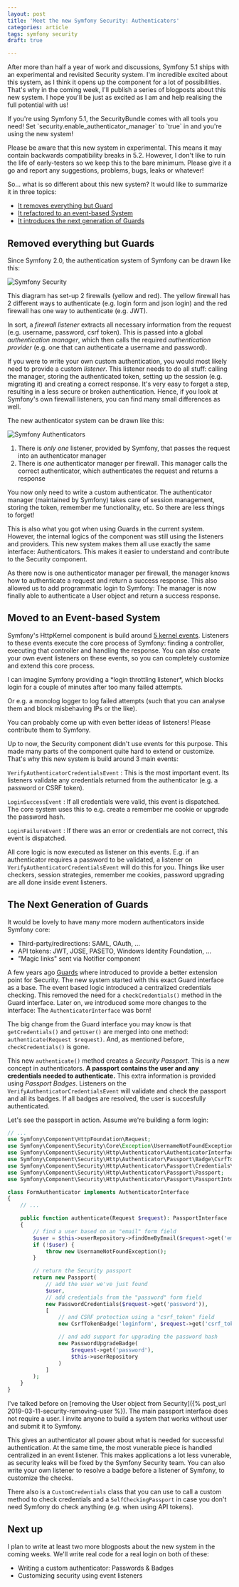 ```yaml
---
layout: post
title: 'Meet the new Symfony Security: Authenticators'
categories: article
tags: symfony security
draft: true

---
```

After more than half a year of work and discussions, Symfony 5.1 ships
with an experimental and revisited Security system. I'm incredible
excited about this system, as I think it opens up the component for a
lot of possibilities. That's why in the coming week, I'll publish a
series of blogposts about this new system. I hope you'll be just as
excited as I am and help realising the full potential with us!

<aside class="side" data-type="Try it yourself!">
If you're using Symfony 5.1, the SecurityBundle comes with all tools you
need! Set `security.enable_authenticator_manager` to `true` in and
you're using the new system!

Please be aware that this new system in experimental. This means it may
contain backwards compatibility breaks in 5.2. However, I don't like to
ruin the life of early-testers so we keep this to the bare minimum.
Please give it a go and report any suggestions, problems, bugs, leaks or
whatever!
</aside>

So... what is so different about this new system? It would like to
summarize it in three topics:

* [It removes everything but Guard](#removed-everything-but-guards)
* [It refactored to an event-based System](#moved-to-an-event-based-system)
* [It introduces the next generation of Guards](#the-next-generation-of-guards)

## Removed everything but Guards

Since Symfony 2.0, the authentication system of Symfony can be drawn
like this:

![Symfony Security](/img/security2-providers-listeners.png)

This diagram has set-up 2 firewalls (yellow and red). The yellow
firewall has 2 different ways to authenticate (e.g. login form and json
login) and the red firewall has one way to authenticate (e.g. JWT).

In sort, a *firewall listener* extracts all necessary information from the
request (e.g. username, password, csrf token). This is passed into a
global *authentication manager*, which then calls the required
*authentication provider* (e.g. one that can authenticate a username and
password).

If you were to write your own custom authentication, you would most
likely need to provide a custom *listener*. This listener needs to do
all stuff: calling the manager, storing the authenticated token, setting
up the session (e.g. migrating it) and creating a correct response. It's
very easy to forget a step, resulting in a less secure or broken
authentication. Hence, if you look at Symfony's own firewall listeners,
you can find many small differences as well.

The new authenticator system can be drawn like this:

![Symfony Authenticators](/img/security2-authenticators.png)

1. There is *only one* listener, provided by Symfony, that passes the
   request into an authenticator manager
2. There is *one* authenticator manager per firewall. This manager calls
   the correct authenticator, which authenticates the request and
   returns a response

You now only need to write a custom authenticator. The authenticator
manager (maintained by Symfony) takes care of session management,
storing the token, remember me functionality, etc. So there are less
things to forget!

This is also what you got when using Guards in the current system.
However, the internal logics of the component was still using the
listeners and providers. This new system makes them all use exactly the
same interface: Authenticators. This makes it easier to understand and
contribute to the Security component.

As there now is one authenticator manager per firewall, the manager
knows how to authenticate a request and return a success response. This
also allowed us to add programmatic login to Symfony: The manager is now
finally able to authenticate a User object and return a success response.

## Moved to an Event-based System

Symfony's HttpKernel component is build around
[5 kernel events](https://symfony.com/doc/current/components/http_kernel.html#httpkernel-driven-by-events).
Listeners to these events execute the core process of Symfony: finding a
controller, executing that controller and handling the response. You can
also create your own event listeners on these events, so you can
completely customize and extend this core process.

<aside class="side" data-type="Here's how you can help">
I can imagine Symfony providing a *login throttling listener*, which
blocks login for a couple of minutes after too many failed attempts.

Or e.g. a monolog logger to log failed attempts (such that you can
analyse them and block misbehaving IPs or the like).

You can probably come up with even better ideas of listeners! Please
contribute them to Symfony.
</aside>

Up to now, the Security component didn't use events for this purpose.
This made many parts of the component quite hard to extend or customize.
That's why this new system is build around 3 main events:

`VerifyAuthenticatorCredentialsEvent`
: This is the most important event. Its listeners validate any
credentials returned from the authenticator (e.g. a password or CSRF
token).

`LoginSuccessEvent`
: If all credentials were valid, this event is dispatched. The core
system uses this to e.g. create a remember me cookie or upgrade the
password hash.

`LoginFailureEvent`
: If there was an error or credentials are not correct, this event is
dispatched.

All core logic is now executed as listener on this events. E.g. if an
authenticator requires a password to be validated, a listener on
`VerifyAuthenticatorCredentialsEvent` will do this for you. Things like
user checkers, session strategies, remember me cookies, password
upgrading are all done inside event listeners.

## The Next Generation of Guards

<aside class="side" data-type="Here's how you can help">
It would be lovely to have many more modern authenticators inside
Symfony core:

* Third-party/redirections: SAML, OAuth, ...
* API tokens: JWT, JOSE, PASETO, Windows Identity Foundation, ...
* "Magic links" sent via Notifier component
</aside>

A few years ago
[Guards](https://symfonycasts.com/blog/guard-authentication) where
introduced to provide a better extension point for Security. The new
system started with this exact Guard interface as a base. The event
based logic introduced a centralized credentials checking. This removed
the need for a `checkCredentials()` method in the Guard interface. Later
on, we introduced some more changes to the interface: The
`AuthenticatorInterface` was born!

The big change from the Guard interface you may know is that
`getCredentials()` and `getUser()` are merged into one method:
`authenticate(Request $request)`. And, as mentioned before,
`checkCredentials()` is gone.

This new `authenticate()` method creates a *Security Passport*. This is
a new concept in authenticators. **A passport contains the user and any
credentials needed to authenticate.** This extra information is provided
using *Passport Badges*. Listeners on the
`VerifyAuthenticatorCredentialsEvent` will validate and check the
passport and all its badges. If all badges are resolved, the user is
succesfully authenticated.

Let's see the passport in action. Assume we're building a form login:

```php
// ...
use Symfony\Component\HttpFoundation\Request;
use Symfony\Component\Security\Core\Exception\UsernameNotFoundException;
use Symfony\Component\Security\Http\Authenticator\AuthenticatorInterface;
use Symfony\Component\Security\Http\Authenticator\Passport\Badge\CsrfTokenBadge;
use Symfony\Component\Security\Http\Authenticator\Passport\Credentials\PasswordCredentials;
use Symfony\Component\Security\Http\Authenticator\Passport\Passport;
use Symfony\Component\Security\Http\Authenticator\Passport\PassportInterface;

class FormAuthenticator implements AuthenticatorInterface
{
    // ...

    public function authenticate(Request $request): PassportInterface
    {
        // find a user based on an "email" form field
        $user = $this->userRepository->findOneByEmail($request->get('email'));
        if (!$user) {
            throw new UsernameNotFoundException();
        }

        // return the Security passport
        return new Passport(
            // add the user we've just found
            $user,
            // add credentials from the "password" form field
            new PasswordCredentials($request->get('password')),
            [
                // and CSRF protection using a "csrf_token" field
                new CsrfTokenBadge('loginform', $request->get('csrf_token'))

                // and add support for upgrading the password hash
                new PasswordUpgradeBadge(
                    $request->get('password'),
                    $this->userRepository
                )
            ]
        );
    }
}
```

<aside class="side" data-type="Here's how you can help">
I've talked before on [removing the User object from Security]({% post_url 2019-03-11-security-removing-user %}).
The main passport interface does not require a user. I invite anyone to
build a system that works without user and submit it to Symfony.
</aside>

This gives an authenticator all power about what is needed for
successful authentication. At the same time, the most vunerable piece is
handled centralized in an event listener. This makes applications a lot
less vunerable, as security leaks will be fixed by the Symfony Security
team. You can also write your own listener to resolve a badge before a
listener of Symfony, to customize the checks.

There also is a `CustomCredentials` class that you can use to call a
custom method to check credentials and a `SelfCheckingPassport` in case
you don't need Symfony do check anything (e.g. when using API tokens).

## Next up

I plan to write at least two more blogposts about the new system in the
coming weeks. We'll write real code for a real login on both of these:

* Writing a custom authenticator: Passwords & Badges
* Customizing security using event listeners
